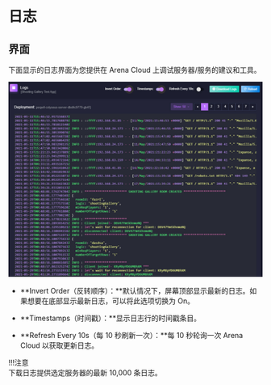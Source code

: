 # 日志

## 界面
下面显示的日志界面为您提供在 Arena Cloud 上调试服务器/服务的建议和工具。 

![部署按钮](../../images/logs-view.jpg)

- **Invert Order（反转顺序）：**默认情况下，屏幕顶部显示最新的日志。如果想要在底部显示最新日志，可以将此选项切换为 On。

- **Timestamps（时间戳）：**显示日志行的时间戳条目。

- **Refresh Every 10s（每 10 秒刷新一次）：**每 10 秒轮询一次 Arena Cloud 以获取更新日志。

!!!注意   
    下载日志提供选定服务器的最新 10,000 条日志。


